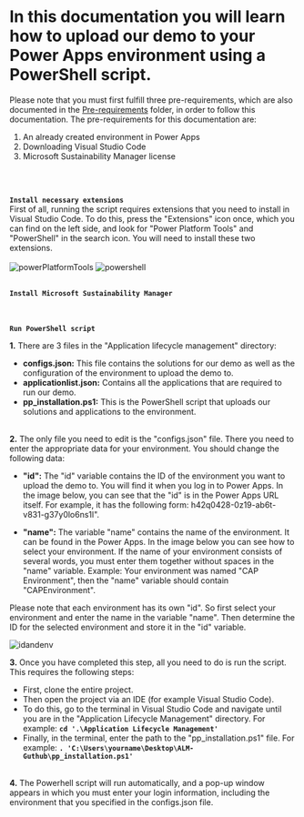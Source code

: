 # In this documentation you will learn how to upload our demo to your Power Apps environment using a PowerShell script.

Please note that you must first fulfill three pre-requirements, which are also documented in the [Pre-requirements](https://github.com/shbxio/CAP/tree/main/Pre-Requirements) folder, in order to follow this documentation. The pre-requirements for this documentation are: 
1. An already created environment in Power Apps
2. Downloading Visual Studio Code
3. Microsoft Sustainability Manager license
<br />
<br />

**`Install necessary extensions`** <br />
First of all, running the script requires extensions that you need to install in Visual Studio Code. To do this, press the "Extensions" icon once, which you can find on the left side, and look for "Power Platform Tools" and "PowerShell" in the search icon. You will need to install these two extensions. <br /> <br />
![powerPlatformTools](https://github.com/shbxio/CAP/assets/43991954/1f37520b-ebf3-4973-ba98-868eb1b01390)
![powershell](https://github.com/shbxio/CAP/assets/43991954/eca34dbd-a24e-4219-a1f7-d8cbfb46b304)
<br />
<br />

**`Install Microsoft Sustainability Manager`** <br />
<br />
<br />

**`Run PowerShell script`** <br />

**1.** There are 3 files in the "Application lifecycle management" directory:

- **configs.json:** This file contains the solutions for our demo as well as the configuration of the environment to upload the demo to. 
- **applicationlist.json:** Contains all the applications that are required to run our demo.
- **pp_installation.ps1:** This is the PowerShell script that uploads our solutions and applications to the environment.
<br><br>

**2.** The only file you need to edit is the "configs.json" file. There you need to enter the appropriate data for your environment. You should change the following 
data:

- **"id":** The "id" variable contains the ID of the environment you want to upload the demo to. You will find it when you log in to Power Apps. In the image below, you can see that the "id" is in the Power Apps URL itself. For example, it has the following form: h42q0428-0z19-ab6t-v831-g37y0lo6ns1l".

- **"name":** The variable "name" contains the name of the environment. It can be found in the Power Apps. In the image below you can see how to select your environment. If the name of your environment consists of several words, you must enter them together without spaces in the "name" variable. Example: Your environment was named "CAP Environment", then the "name" variable should contain "CAPEnvironment".

Please note that each environment has its own "id". So first select your environment and enter the name in the variable "name". Then determine the ID for the selected environment and store it in the "id" variable.

![idandenv](https://github.com/shbxio/CAP/assets/43991954/e63c8d7e-7d87-4110-a769-7fa5cca791f0)
<br>

**3.** Once you have completed this step, all you need to do is run the script. This requires the following steps:
- First, clone the entire project.
- Then open the project via an IDE (for example Visual Studio Code).
- To do this, go to the terminal in Visual Studio Code and navigate until you are in the "Application Lifecycle Management" directory. For example: **`cd '.\Application Lifecycle Management'`**
- Finally, in the terminal, enter the path to the "pp_installation.ps1" file. For example: **`. 'C:\Users\yourname\Desktop\ALM-Guthub\pp_installation.ps1'`**
<br><br>

**4.** The Powerhell script will run automatically, and a pop-up window appears in which you must enter your login information, including the environment that you specified in the configs.json file.

